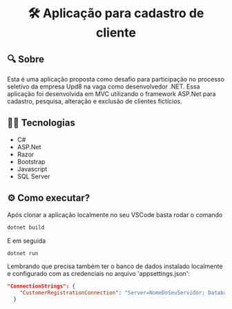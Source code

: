 <p align="center">

</p>
<h1 align="center"> 🛠️ Aplicação para cadastro de cliente </h1>

## 🔍 Sobre
Esta é uma aplicação proposta como desafio para participação no processo seletivo
da empresa Upd8 na vaga como desenvolvedor .NET.
Essa aplicação foi desenvolvida em MVC utilizando o framework ASP.Net para cadastro, 
pesquisa, alteração e exclusão de clientes fictícios.

## 🧑‍💻 Tecnologias
* C# 
* ASP.Net 
* Razor
* Bootstrap
* Javascript
* SQL Server

## ⚙️ Como executar?
Após clonar a aplicação localmente no seu VSCode basta rodar o comando
```bash
dotnet build
```
E em seguida
```bash
dotnet run
```
Lembrando que precisa também ter o banco de dados instalado localmente e configurado com as credenciais no arquivo 'appsettings.json':

```json
"ConnectionStrings": {
    "CustomerRegistrationConnection": "Server=NomeDoSeuServidor; Database=CustomerRegistrationDb; Integrated Security=True; trustServerCertificate=true;"
  }
```
